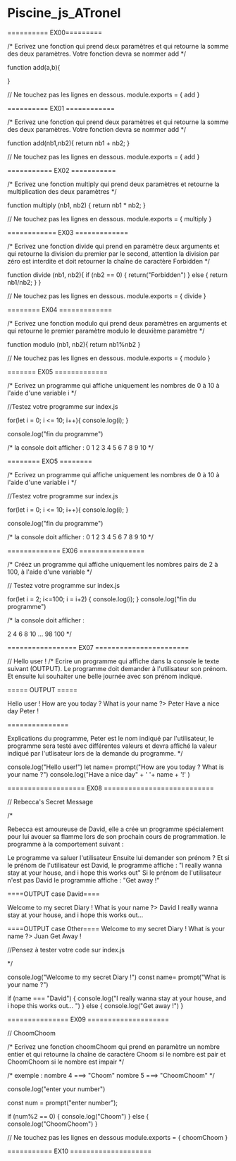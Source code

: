 # Piscine_js_ATronel

========== EX00=========

/* Ecrivez une fonction qui prend deux paramètres et qui retourne la somme des deux paramètres. Votre fonction devra se nommer add */

function add(a,b){

}

// Ne touchez pas les lignes en dessous.
module.exports = {
  add
}

========== EX01 ============

/* Ecrivez une fonction qui prend deux paramètres et qui retourne la somme des deux paramètres. Votre fonction devra se nommer add */

function add(nb1,nb2){
return nb1 + nb2;
}

// Ne touchez pas les lignes en dessous.
module.exports = {
  add
}

=========== EX02 ===========

/* Ecrivez une fonction multiply qui prend deux paramètres et retourne la multiplication des deux paramètres */


function multiply (nb1, nb2) {
 return nb1 * nb2;
}

// Ne touchez pas les lignes en dessous.
module.exports = {
  multiply
}

============ EX03 =============

/* Ecrivez une fonction divide qui prend en paramètre deux arguments et qui retourne la division du premier par le second, attention la division par zéro est interdite et doit retourner la chaîne de caractère Forbidden */

function divide (nb1, nb2){
if (nb2 == 0) {
  return("Forbidden")
} else {
  return nb1/nb2;
  }
}

// Ne touchez pas les lignes en dessous.
module.exports = {
  divide
}

======== EX04 =============

/* Ecrivez une fonction modulo qui prend deux paramètres en arguments et qui retourne le premier paramètre modulo le deuxième paramètre */

function modulo (nb1, nb2){
  return nb1%nb2
  }

// Ne touchez pas les lignes en dessous.
module.exports = {
  modulo
}

======= EX05 =============

/* Ecrivez un programme qui affiche uniquement les nombres de 0 à 10 à l'aide d'une variable i */

//Testez votre programme sur index.js

for(let i = 0; i <= 10; i++){
  console.log(i);
}

console.log("fin du programme")

/* la console doit afficher  :
0
1
2
3
4
5
6
7
8
9
10
*/

======== EXO5 ========

/* Ecrivez un programme qui affiche uniquement les nombres de 0 à 10 à l'aide d'une variable i */

//Testez votre programme sur index.js

for(let i = 0; i <= 10; i++){
  console.log(i);
}

console.log("fin du programme")

/* la console doit afficher  :
0
1
2
3
4
5
6
7
8
9
10
*/

============= EX06 ================

/* Créez un programme qui affiche uniquement les nombres pairs de 2 à 100, à l'aide d'une variable */

// Testez votre programme sur index.js

for(let i = 2; i<=100; i = i+2) {
  console.log(i);
}
console.log("fin du programme")





/* la console doit afficher  :

2
4
6
8
10
...
98
100
*/

================= EX07 =======================

// Hello user ! 
/* Ecrire un programme qui affiche dans la console le texte suivant (OUTPUT).
Le programme doit demander à l'utilisateur son prénom. Et ensuite lui souhaiter une belle journée avec son prénom indiqué.

===== OUTPUT =====

Hello user !
How are you today ? What is your name ?> Peter
Have a nice day Peter !

===============

Explications du programme, Peter est le nom indiqué par l'utilisateur, le programme sera testé avec différentes valeurs et devra affiché la valeur indiqué par l'utlisateur lors de la demande du programme.
*/


console.log("Hello user!")
let name= prompt("How are you today ? What is your name ?")
console.log("Have a nice day" + ' '+ name + '!' )

=================== EX08 ===========================

// Rebecca's Secret Message 

/* 
  
Rebecca est amoureuse de David, elle a crée un programme spécialement pour lui avouer sa flamme lors de son prochain cours de programmation.
le programme à la comportement suivant : 

Le programme va saluer l'utilisateur 
Ensuite lui demander son prénom ?
Et si le prénom de l'utilisateur est David, le programme affiche :
"I really wanna stay at your house, and i hope this works out"
Si le prénom de l'utilisateur n'est pas David le programmie affiche : 
"Get away !"

====OUTPUT case David==== 

Welcome to my secret Diary !
What is your name ?> David
I really wanna stay at your house, and i hope this works out...


====OUTPUT case Other==== 
Welcome to my secret Diary !
What is your name ?> Juan
Get Away !


//Pensez à tester votre code sur index.js

  */

console.log("Welcome to my secret Diary !")
const name= prompt("What is your name ?")

if (name === "David") {
  console.log("I really wanna stay at your house, and i hope this works out... ")
} else {
    console.log("Get away !")
}

=============== EX09 ====================

// ChoomChoom

/* Ecrivez une fonction choomChoom qui prend en paramètre un nombre entier et qui retourne la chaîne de caractère Choom si le nombre est pair et ChoomChoom si le nombre est impair */

/* exemple : nombre 4 ===> "Choom"
              nombre 5 ===> "ChoomChoom"    */


console.log("enter your number")

const num = prompt("enter number");

if (num%2 == 0) {
  console.log("Choom")
} else { 
  console.log("ChoomChoom")
}


// Ne touchez pas les lignes en dessous
module.exports = {
  choomChoom
}

=========== EX10 ====================
